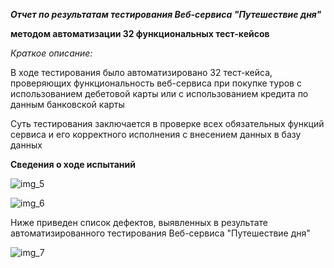 ***Отчет по результатам тестирования Веб-сервиса "Путешествие дня"***

**методом автоматизации 32 функциональных тест-кейсов**

*Краткое описание:*

В ходе тестирования было автоматизировано 32 тест-кейса, проверяющих функциональность 
веб-сервиса при покупке туров с использованием дебетовой карты или с использованием 
кредита по данным банковской карты

Суть тестирования заключается в проверке всех обязательных функций сервиса и его 
корректного исполнения с внесением данных в базу данных

**Сведения о ходе испытаний**

![img_5](https://user-images.githubusercontent.com/75242936/128412054-932d2312-e207-471d-8865-f60d1e264595.png)

![img_6](https://user-images.githubusercontent.com/75242936/128412104-122dc8fb-74a4-460c-a2d6-69565e58fab1.png)

Ниже приведен список дефектов, выявленных в результате автоматизированного тестирования
Веб-сервиса "Путешествие дня"

![img_7](https://user-images.githubusercontent.com/75242936/128412123-7cda5d3e-eeb6-4aa7-8b95-06e100e418d8.png)
